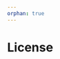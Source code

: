 ```yaml
---
orphan: true
---
```


# License

```{include} ../LICENSE

```
                                              